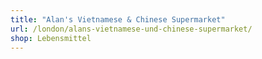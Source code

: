 ```yaml
---
title: "Alan's Vietnamese & Chinese Supermarket"
url: /london/alans-vietnamese-und-chinese-supermarket/
shop: Lebensmittel
---
```

